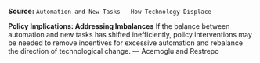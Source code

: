 **Source:** `Automation and New Tasks - How Technology Displace`

**Policy Implications: Addressing Imbalances**
If the balance between automation and new tasks has shifted inefficiently, policy interventions may be needed to remove incentives for excessive automation and rebalance the direction of technological change. — Acemoglu and Restrepo
